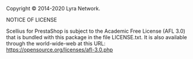 Copyright © 2014-2020 Lyra Network.

NOTICE OF LICENSE

Scellius for PrestaShop is subject to the Academic Free License (AFL 3.0)
that is bundled with this package in the file LICENSE.txt.
It is also available through the world-wide-web at this URL:
https://opensource.org/licenses/afl-3.0.php
